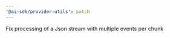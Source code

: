 ```yaml
---
'@ai-sdk/provider-utils': patch
---
```


Fix processing of a Json stream with multiple events per chunk
